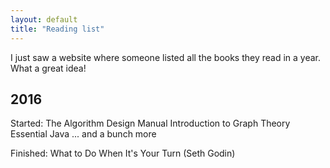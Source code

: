 ```yaml
---
layout: default
title: "Reading list"
---
```


I just saw a website where someone listed all the books they read in a year. What a great idea!

## 2016
Started:
The Algorithm Design Manual
Introduction to Graph Theory
Essential Java
... and a bunch more

Finished:
What to Do When It's Your Turn (Seth Godin)
